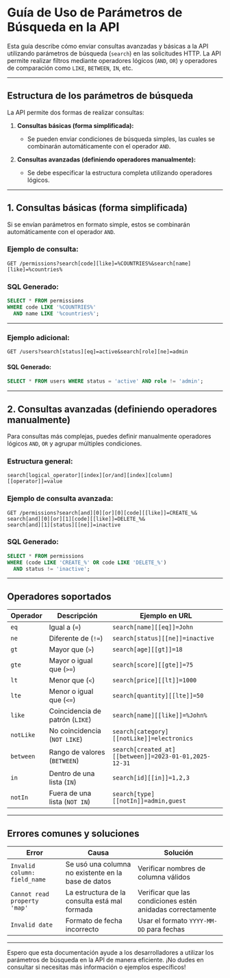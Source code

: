 # **Guía de Uso de Parámetros de Búsqueda en la API**

Esta guía describe cómo enviar consultas avanzadas y básicas a la API utilizando parámetros de búsqueda (`search`) en las solicitudes HTTP. La API permite realizar filtros mediante operadores lógicos (`AND`, `OR`) y operadores de comparación como `LIKE`, `BETWEEN`, `IN`, etc.

---

## **Estructura de los parámetros de búsqueda**

La API permite dos formas de realizar consultas:

1. **Consultas básicas (forma simplificada):**

   - Se pueden enviar condiciones de búsqueda simples, las cuales se combinarán automáticamente con el operador `AND`.

2. **Consultas avanzadas (definiendo operadores manualmente):**
   - Se debe especificar la estructura completa utilizando operadores lógicos.

---

## **1. Consultas básicas (forma simplificada)**

Si se envían parámetros en formato simple, estos se combinarán automáticamente con el operador `AND`.

### **Ejemplo de consulta:**

```
GET /permissions?search[code][like]=%COUNTRIES%&search[name][like]=%countries%
```

### **SQL Generado:**

```sql
SELECT * FROM permissions
WHERE code LIKE '%COUNTRIES%'
  AND name LIKE '%countries%';
```

---

### **Ejemplo adicional:**

```
GET /users?search[status][eq]=active&search[role][ne]=admin
```

#### **SQL Generado:**

```sql
SELECT * FROM users WHERE status = 'active' AND role != 'admin';
```

---

## **2. Consultas avanzadas (definiendo operadores manualmente)**

Para consultas más complejas, puedes definir manualmente operadores lógicos `AND`, `OR` y agrupar múltiples condiciones.

### **Estructura general:**

```
search[logical_operator][index][or/and][index][column][[operator]]=value
```

### **Ejemplo de consulta avanzada:**

```
GET /permissions?search[and][0][or][0][code][[like]]=CREATE_%&
search[and][0][or][1][code][[like]]=DELETE_%&
search[and][1][status][[ne]]=inactive
```

### **SQL Generado:**

```sql
SELECT * FROM permissions
WHERE (code LIKE 'CREATE_%' OR code LIKE 'DELETE_%')
  AND status != 'inactive';
```

---

## **Operadores soportados**

| Operador  | Descripción                     | Ejemplo en URL                                        |
| --------- | ------------------------------- | ----------------------------------------------------- |
| `eq`      | Igual a (`=`)                   | `search[name][[eq]]=John`                             |
| `ne`      | Diferente de (`!=`)             | `search[status][[ne]]=inactive`                       |
| `gt`      | Mayor que (`>`)                 | `search[age][[gt]]=18`                                |
| `gte`     | Mayor o igual que (`>=`)        | `search[score][[gte]]=75`                             |
| `lt`      | Menor que (`<`)                 | `search[price][[lt]]=1000`                            |
| `lte`     | Menor o igual que (`<=`)        | `search[quantity][[lte]]=50`                          |
| `like`    | Coincidencia de patrón (`LIKE`) | `search[name][[like]]=%John%`                         |
| `notLike` | No coincidencia (`NOT LIKE`)    | `search[category][[notLike]]=electronics`             |
| `between` | Rango de valores (`BETWEEN`)    | `search[created_at][[between]]=2023-01-01,2025-12-31` |
| `in`      | Dentro de una lista (`IN`)      | `search[id][[in]]=1,2,3`                              |
| `notIn`   | Fuera de una lista (`NOT IN`)   | `search[type][[notIn]]=admin,guest`                   |

---

## **Errores comunes y soluciones**

| Error                        | Causa                                               | Solución                                                   |
| ---------------------------- | --------------------------------------------------- | ---------------------------------------------------------- |
| `Invalid column: field_name` | Se usó una columna no existente en la base de datos | Verificar nombres de columna válidos                       |
| `Cannot read property 'map'` | La estructura de la consulta está mal formada       | Verificar que las condiciones estén anidadas correctamente |
| `Invalid date`               | Formato de fecha incorrecto                         | Usar el formato `YYYY-MM-DD` para fechas                   |

---

Espero que esta documentación ayude a los desarrolladores a utilizar los parámetros de búsqueda en la API de manera eficiente. ¡No dudes en consultar si necesitas más información o ejemplos específicos!
